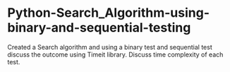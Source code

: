 # Python-Search_Algorithm-using-binary-and-sequential-testing
Created a Search algorithm and using a binary test and sequential test discuss the outcome using Timeit library. Discuss time complexity of each test. 
